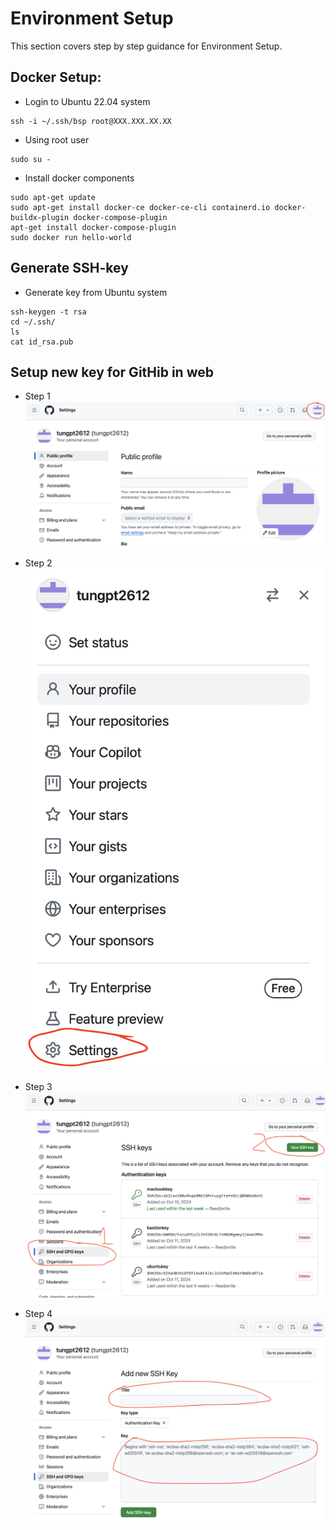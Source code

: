 # Environment Setup

This section covers step by step guidance for Environment Setup.

## Docker Setup:
- Login to Ubuntu 22.04 system
```shell script
ssh -i ~/.ssh/bsp root@XXX.XXX.XX.XX
```

- Using root user
```shell script
sudo su -
```

- Install docker components
```shell script
sudo apt-get update
sudo apt-get install docker-ce docker-ce-cli containerd.io docker-buildx-plugin docker-compose-plugin
apt-get install docker-compose-plugin
sudo docker run hello-world
```

## Generate SSH-key
- Generate key from Ubuntu system
```shell script
ssh-keygen -t rsa
cd ~/.ssh/
ls
cat id_rsa.pub
```

## Setup new key for GitHib in web
- Step 1
![Step 1](/env-setup/ssh1.png)

- Step 2
![Step 2](/env-setup/ssh2.png)

- Step 3
![Step 3](/env-setup/ssh3.png)

- Step 4
![Step 5](/env-setup/ssh4.png)
